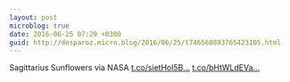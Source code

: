 ```yaml
---
layout: post
microblog: true
date: 2016-06-25 07:29 +0300
guid: http://desparoz.micro.blog/2016/06/25/t746560893765423105.html
---
```

Sagittarius Sunflowers via NASA [t.co/sietHol5B...](https://t.co/sietHol5Br) [t.co/bHtWLdEVa...](https://t.co/bHtWLdEVa6)
